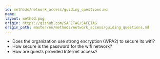 ```yaml
---
id: methods/network_access/guiding_questions.md
name: 
layout: method.pug
origin: https://github.com/SAFETAG/SAFETAG
origin_path: master/en/methods/network_access/guiding_questions.md
---
```


 * Does the organization use strong encryption (WPA2) to secure its wifi?
 * How secure is the password for the wifi network?
 * How are guests provided Internet access?
 

